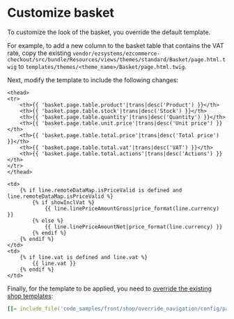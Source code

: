 # Customize basket

To customize the look of the basket, you override the default template.

For example, to add a new column to the basket table that contains the VAT rate,
copy the existing `vendor/ezsystems/ezcommerce-checkout/src/bundle/Resources/views/themes/standard/Basket/page.html.twig` to `templates/themes/<theme_name>/Basket/page.html.twig`.

Next, modify the template to include the following changes:

``` html+twig hl_lines="8 22 23 24 25 26"
<thead>
<tr>
    <th>{{ 'basket.page.table.product'|trans|desc('Product') }}</th>
    <th>{{ 'basket.page.table.stock'|trans|desc('Stock') }}</th>
    <th>{{ 'basket.page.table.quantity'|trans|desc('Quantity') }}</th>
    <th>{{ 'basket.page.table.unit.price'|trans|desc('Unit price') }}</th>
    <th>{{ 'basket.page.table.total.price'|trans|desc('Total price') }}</th>
    <th>{{ 'basket.page.table.total.vat'|trans|desc('VAT') }}</th>
    <th>{{ 'basket.page.table.total.actions'|trans|desc('Actions') }}</th>
</tr>
</thead>

<td>
    {% if line.remoteDataMap.isPriceValid is defined and line.remoteDataMap.isPriceValid %}
        {% if showInclVat %}
            {{ line.linePriceAmountGross|price_format(line.currency) }}
        {% else %}
            {{ line.linePriceAmountNet|price_format(line.currency) }}
        {% endif %}
    {% endif %}
</td>
<td>
    {% if line.vat is defined and line.vat %}
        {{ line.vat }}
    {% endif %}
</td>   
```

Finally, for the template to be applied, you need to [override the existing shop templates](../templates/overriding_shop_templates.md):

``` yaml
[[= include_file('code_samples/front/shop/override_navigation/config/packages/design.yaml') =]]
```
